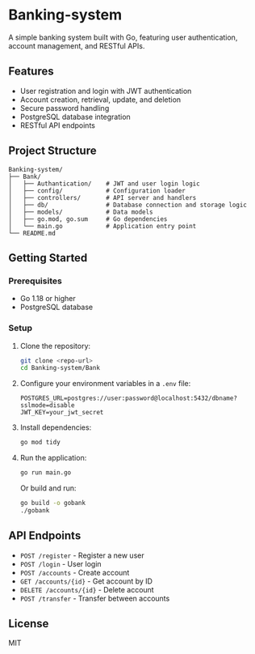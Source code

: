 # Banking-system

A simple banking system built with Go, featuring user authentication, account management, and RESTful APIs.

## Features
- User registration and login with JWT authentication
- Account creation, retrieval, update, and deletion
- Secure password handling
- PostgreSQL database integration
- RESTful API endpoints

## Project Structure
```
Banking-system/
├── Bank/
│   ├── Authantication/    # JWT and user login logic
│   ├── config/            # Configuration loader
│   ├── controllers/       # API server and handlers
│   ├── db/                # Database connection and storage logic
│   ├── models/            # Data models
│   ├── go.mod, go.sum     # Go dependencies
│   └── main.go            # Application entry point
└── README.md
```

## Getting Started

### Prerequisites
- Go 1.18 or higher
- PostgreSQL database

### Setup
1. Clone the repository:
   ```sh
   git clone <repo-url>
   cd Banking-system/Bank
   ```
2. Configure your environment variables in a `.env` file:
   ```env
   POSTGRES_URL=postgres://user:password@localhost:5432/dbname?sslmode=disable
   JWT_KEY=your_jwt_secret
   ```
3. Install dependencies:
   ```sh
   go mod tidy
   ```
4. Run the application:
   ```sh
   go run main.go
   ```
   Or build and run:
   ```sh
   go build -o gobank
   ./gobank
   ```

## API Endpoints
- `POST /register` - Register a new user
- `POST /login` - User login
- `POST /accounts` - Create account
- `GET /accounts/{id}` - Get account by ID
- `DELETE /accounts/{id}` - Delete account
- `POST /transfer` - Transfer between accounts

## License
MIT